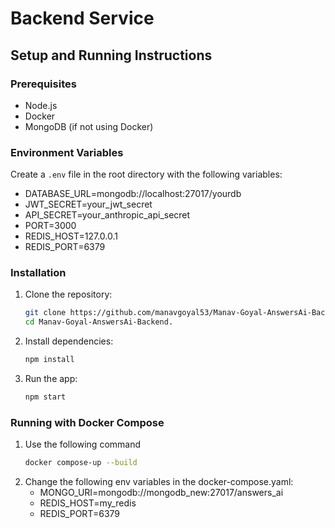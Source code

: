 # Backend Service

## Setup and Running Instructions

### Prerequisites
- Node.js
- Docker
- MongoDB (if not using Docker)

### Environment Variables
Create a `.env` file in the root directory with the following variables:
 - DATABASE_URL=mongodb://localhost:27017/yourdb
 - JWT_SECRET=your_jwt_secret
 - API_SECRET=your_anthropic_api_secret
 - PORT=3000
 - REDIS_HOST=127.0.0.1
 - REDIS_PORT=6379

### Installation
1. Clone the repository:
   ```bash
   git clone https://github.com/manavgoyal53/Manav-Goyal-AnswersAi-Backend.
   cd Manav-Goyal-AnswersAi-Backend.

2. Install dependencies:
    ```bash
    npm install

3. Run the app:
    ```bash
    npm start

### Running with Docker Compose

1. Use the following command
    ```bash
    docker compose-up --build

2. Change the following env variables in the docker-compose.yaml:
    - MONGO_URI=mongodb://mongodb_new:27017/answers_ai
    - REDIS_HOST=my_redis
    - REDIS_PORT=6379